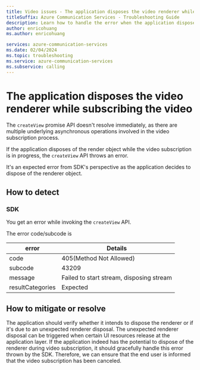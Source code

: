 ```yaml
---
title: Video issues - The application disposes the video renderer while subscribing the video
titleSuffix: Azure Communication Services - Troubleshooting Guide
description: Learn how to handle the error when the application disposes the video renderer while subscribing the video.
author: enricohuang
ms.author: enricohuang

services: azure-communication-services
ms.date: 02/04/2024
ms.topic: troubleshooting
ms.service: azure-communication-services
ms.subservice: calling
---
```

# The application disposes the video renderer while subscribing the video
The `createView` promise API doesn't resolve immediately, as there are multiple underlying asynchronous operations involved in the video subscription process.

If the application disposes of the render object while the video subscription is in progress, the `createView` API throws an error.

It's an expected error from SDK's perspective as the application decides to dispose of the renderer object.
## How to detect
### SDK
You get an error while invoking the `createView` API.

The error code/subcode is

| error            | Details                                               |
|------------------|-------------------------------------------------------|
| code             | 405(Method Not Allowed)                               |
| subcode          | 43209                                                 |
| message          | Failed to start stream, disposing stream              |
| resultCategories | Expected                                              |

## How to mitigate or resolve
The application should verify whether it intends to dispose the renderer or if it's due to an unexpected renderer disposal.
The unexpected renderer disposal can be triggered when certain UI resources release at the application layer.
If the application indeed has the potential to dispose of the renderer during video subscription, it should gracefully handle this error thrown by the SDK.
Therefore, we can ensure that the end user is informed that the video subscription has been canceled.
